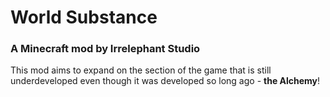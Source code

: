 # World Substance
### A Minecraft mod by Irrelephant Studio

This mod aims to expand on the section of the game that is still underdeveloped even though it was developed so long ago -
__the Alchemy__!